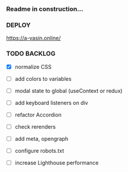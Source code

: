 ### Readme in construction...

### DEPLOY
https://a-vasin.online/

### TODO BACKLOG
- [x] normalize CSS
- [ ] add colors to variables
- [ ] modal state to global (useContext or redux)
- [ ] add keyboard listeners on div
- [ ] refactor Accordion
- [ ] check rerenders
- [ ] add meta, opengraph
- [ ] configure robots.txt
- [ ] increase Lighthouse performance


